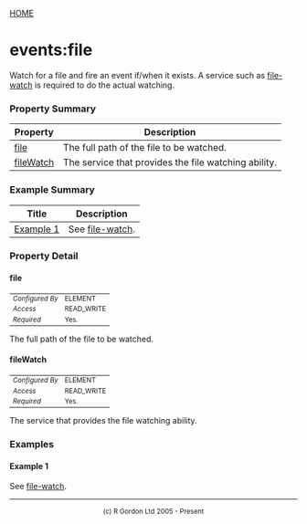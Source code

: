 [HOME](../../../README.md)
# events:file

Watch for a file and fire an event if/when it exists. A service such
as [file-watch](../../../org/oddjob/io/FileWatchService.md) is required to do the actual watching.

### Property Summary

| Property | Description |
| -------- | ----------- |
| [file](#propertyfile) | The full path of the file to be watched. | 
| [fileWatch](#propertyfileWatch) | The service that provides the file watching ability. | 


### Example Summary

| Title | Description |
| ----- | ----------- |
| [Example 1](#example1) | See [file-watch](../../../org/oddjob/io/FileWatchService.md). |


### Property Detail
#### file <a name="propertyfile"></a>

<table style='font-size:smaller'>
      <tr><td><i>Configured By</i></td><td>ELEMENT</td></tr>
      <tr><td><i>Access</i></td><td>READ_WRITE</td></tr>
      <tr><td><i>Required</i></td><td>Yes.</td></tr>
</table>

The full path of the file to be watched.

#### fileWatch <a name="propertyfileWatch"></a>

<table style='font-size:smaller'>
      <tr><td><i>Configured By</i></td><td>ELEMENT</td></tr>
      <tr><td><i>Access</i></td><td>READ_WRITE</td></tr>
      <tr><td><i>Required</i></td><td>Yes.</td></tr>
</table>

The service that provides the file watching ability.


### Examples
#### Example 1 <a name="example1"></a>

See [file-watch](../../../org/oddjob/io/FileWatchService.md).


-----------------------

<div style='font-size: smaller; text-align: center;'>(c) R Gordon Ltd 2005 - Present</div>
